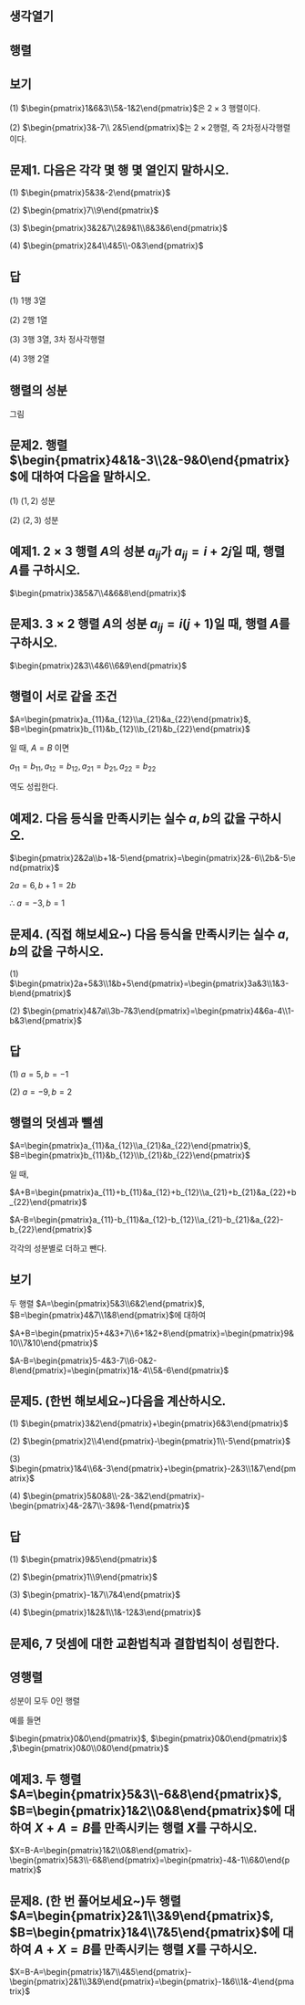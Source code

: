## 생각열기

## 행렬

## 보기

(1) $\begin{pmatrix}1&6&3\\5&-1&2\end{pmatrix}$은 $2\times3$ 행렬이다.

(2) $\begin{pmatrix}3&-7\\ 2&5\end{pmatrix}$는 $2\times 2$행렬, 즉 2차정사각행렬이다.

## 문제1. 다음은 각각 몇 행 몇 열인지 말하시오. 

(1) $\begin{pmatrix}5&3&-2\end{pmatrix}$

(2) $\begin{pmatrix}7\\9\end{pmatrix}$

(3) $\begin{pmatrix}3&2&7\\2&9&1\\8&3&6\end{pmatrix}$

(4) $\begin{pmatrix}2&4\\4&5\\-0&3\end{pmatrix}$

## 답

(1) 1행 3열

(2) 2행 1열

(3) 3행 3열, 3차 정사각행렬

(4) 3행 2열

## 행렬의 성분

그림

## 문제2. 행렬 $\begin{pmatrix}4&1&-3\\2&-9&0\end{pmatrix}$에 대하여 다음을 말하시오. 

(1) $(1,2)$ 성분

(2) $(2,3)$ 성분

## 예제1. $2\times 3$ 행렬 $A$의 성분 $a_{ij}$가 $a_{ij}=i+2j$일 때, 행렬 $A$를 구하시오. 

$\begin{pmatrix}3&5&7\\4&6&8\end{pmatrix}$

## 문제3. $3\times 2$ 행렬 $A$의 성분 $a_{ij}=i(j+1)$일 때, 행렬 $A$를 구하시오. 

$\begin{pmatrix}2&3\\4&6\\6&9\end{pmatrix}$

## 행렬이 서로 같을 조건

$A=\begin{pmatrix}a_{11}&a_{12}\\a_{21}&a_{22}\end{pmatrix}$, $B=\begin{pmatrix}b_{11}&b_{12}\\b_{21}&b_{22}\end{pmatrix}$

일 때, $A=B$ 이면

$a_{11}=b_{11}, a_{12}=b_{12}, a_{21}=b_{21}, a_{22}=b_{22}$

역도 성립한다.

## 예제2. 다음 등식을 만족시키는 실수 $a, b$의 값을 구하시오. 

$\begin{pmatrix}2&2a\\b+1&-5\end{pmatrix}=\begin{pmatrix}2&-6\\2b&-5\end{pmatrix}$

$2a=6, b+1=2b$

$\therefore\ a=-3, b=1$

## 문제4. (직접 해보세요~) 다음 등식을 만족시키는 실수 $a, b$의 값을 구하시오. 

(1) $\begin{pmatrix}2a+5&3\\1&b+5\end{pmatrix}=\begin{pmatrix}3a&3\\1&3-b\end{pmatrix}$

(2) $\begin{pmatrix}4&7a\\3b-7&3\end{pmatrix}=\begin{pmatrix}4&6a-4\\1-b&3\end{pmatrix}$

## 답

(1) $a=5, b=-1$

(2) $a=-9, b=2$

## 행렬의 덧셈과 뺄셈

$A=\begin{pmatrix}a_{11}&a_{12}\\a_{21}&a_{22}\end{pmatrix}$, $B=\begin{pmatrix}b_{11}&b_{12}\\b_{21}&b_{22}\end{pmatrix}$

일 때,

$A+B=\begin{pmatrix}a_{11}+b_{11}&a_{12}+b_{12}\\a_{21}+b_{21}&a_{22}+b_{22}\end{pmatrix}$

$A-B=\begin{pmatrix}a_{11}-b_{11}&a_{12}-b_{12}\\a_{21}-b_{21}&a_{22}-b_{22}\end{pmatrix}$

각각의 성분별로 더하고 뺀다.

## 보기

두 행렬 $A=\begin{pmatrix}5&3\\6&2\end{pmatrix}$, $B=\begin{pmatrix}4&7\\1&8\end{pmatrix}$에 대하여

$A+B=\begin{pmatrix}5+4&3+7\\6+1&2+8\end{pmatrix}=\begin{pmatrix}9&10\\7&10\end{pmatrix}$

$A-B=\begin{pmatrix}5-4&3-7\\6-0&2-8\end{pmatrix}=\begin{pmatrix}1&-4\\5&-6\end{pmatrix}$

## 문제5. (한번 해보세요~)다음을 계산하시오. 

(1) $\begin{pmatrix}3&2\end{pmatrix}+\begin{pmatrix}6&3\end{pmatrix}$

(2) $\begin{pmatrix}2\\4\end{pmatrix}-\begin{pmatrix}1\\-5\end{pmatrix}$

(3) $\begin{pmatrix}1&4\\6&-3\end{pmatrix}+\begin{pmatrix}-2&3\\1&7\end{pmatrix}$

(4) $\begin{pmatrix}5&0&8\\-2&-3&2\end{pmatrix}-\begin{pmatrix}4&-2&7\\-3&9&-1\end{pmatrix}$

## 답

(1) $\begin{pmatrix}9&5\end{pmatrix}$

(2) $\begin{pmatrix}1\\9\end{pmatrix}$

(3) $\begin{pmatrix}-1&7\\7&4\end{pmatrix}$

(4) $\begin{pmatrix}1&2&1\\1&-12&3\end{pmatrix}$

## 문제6, 7 덧셈에 대한 교환법칙과 결합법칙이 성립한다.

## 영행렬

성분이 모두 0인 행렬

예를 들면

$\begin{pmatrix}0&0\end{pmatrix}$, $\begin{pmatrix}0&0\end{pmatrix}$ ,$\begin{pmatrix}0&0\\0&0\end{pmatrix}$

## 예제3. 두 행렬 $A=\begin{pmatrix}5&3\\-6&8\end{pmatrix}$, $B=\begin{pmatrix}1&2\\0&8\end{pmatrix}$에 대하여 $X+A=B$를 만족시키는 행렬 $X$를 구하시오.

$X=B-A=\begin{pmatrix}1&2\\0&8\end{pmatrix}-\begin{pmatrix}5&3\\-6&8\end{pmatrix}=\begin{pmatrix}-4&-1\\6&0\end{pmatrix}$

## 문제8. (한 번 풀어보세요~)두 행렬 $A=\begin{pmatrix}2&1\\3&9\end{pmatrix}$, $B=\begin{pmatrix}1&4\\7&5\end{pmatrix}$에 대하여 $A+X=B$를 만족시키는 행렬 $X$를 구하시오. 

$X=B-A=\begin{pmatrix}1&7\\4&5\end{pmatrix}-\begin{pmatrix}2&1\\3&9\end{pmatrix}=\begin{pmatrix}-1&6\\1&-4\end{pmatrix}$